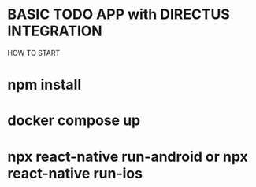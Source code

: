 # BASIC TODO APP with DIRECTUS INTEGRATION

HOW TO START

# npm install
# docker compose up
# npx react-native run-android or npx react-native run-ios

